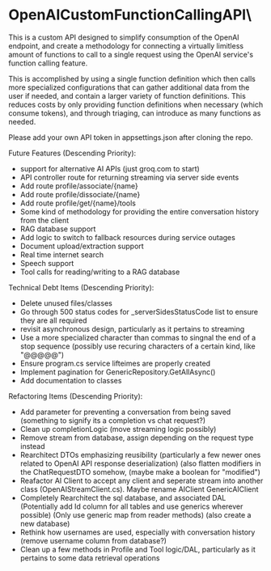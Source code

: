 # OpenAICustomFunctionCallingAPI\

This is a custom API designed to simplify consumption of the OpenAI endpoint, and create a methodology for connecting a virtually limitless amount of functions to call to a single request using the OpenAI service's function calling feature.

This is accomplished by using a single function definition which then calls more specialized configurations that can gather additional data from the user if needed, and contain a larger variety of function definitions. This reduces costs by only providing function definitions when necessary (which consume tokens), and through triaging, can introduce as many functions as needed.

Please add your own API token in appsettings.json after cloning the repo.


Future Features (Descending Priority):
- support for alternative AI APIs (just groq.com to start)
- API controller route for returning streaming via server side events
- Add route profile/associate/{name}
- Add route profile/dissociate/{name}
- Add route profile/get/{name}/tools
- Some kind of methodology for providing the entire conversation history from the client
- RAG database support
- Add logic to switch to fallback resources during service outages
- Document upload/extraction support
- Real time internet search
- Speech support
- Tool calls for reading/writing to a RAG database

Technical Debt Items (Descending Priority):
- Delete unused files/classes
- Go through 500 status codes for _serverSidesStatusCode list to ensure they are all required
- revisit asynchronous design, particularly as it pertains to streaming
- Use a more specialized character than commas to singnal the end of a stop sequence (possibly use recuring characters of a certain kind, like "@@@@@")
- Ensure program.cs service lifteimes are properly created
- Implement pagination for GenericRepository.GetAllAsync()
- Add documentation to classes


Refactoring Items (Descending Priority):
- Add parameter for preventing a conversation from being saved (something to signify its a completion vs chat request?)
- Clean up completionLogic (move streaming logic possibly)
- Remove stream from database, assign depending on the request type instead
- Rearchitect DTOs emphasizing reusibility (particularly a few newer ones related to OpenAI API response deserialization) (also flatten modifiers in the ChatRequestDTO somehow, (maybe make a boolean for "modified")
- Reafactor AI Client to accept any client and seperate stream into another class (OpenAIStreamClient.cs). Maybe rename AIClient GenericAIClient
- Completely Rearchitect the sql database, and associated DAL (Potentially add Id column for all tables and use generics wherever possible) (Only use generic map from reader methods) (also create a new database)
- Rethink how usernames are used, especially with conversation history (remove username column from database?)
- Clean up a few methods in Profile and Tool logic/DAL, particularly as it pertains to some data retrieval operations

